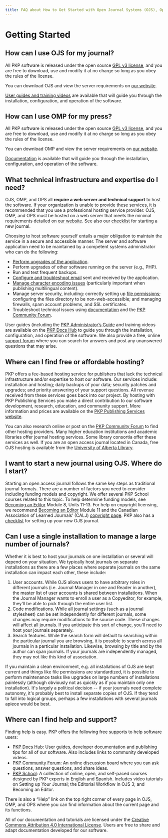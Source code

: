 ```yaml
---
title: FAQ about How to Get Started with Open Journal Systems (OJS), Open Monograph Press (OMP), and Open Preprint Systems (OPS)
---
```


# Getting Started

## How can I use OJS for my journal?

All PKP software is released under the open source [GPL v3 license](http://www.gnu.org/licenses/gpl-3.0.html), and you are free to download, use and modify it at no charge so long as you obey the rules of the license.

You can download OJS and view the server requirements on [our website](https://pkp.sfu.ca/ojs/ojs_download/).

[User guides and training videos](https://docs.pkp.sfu.ca) are available that will guide you through the installation, configuration, and operation of the software.

## How can I use OMP for my press?

All PKP software is released under the open source [GPL v3 license](http://www.gnu.org/licenses/gpl-3.0.html), and you are free to download, use and modify it at no charge so long as you obey the rules of the license.

You can download OMP and view the server requirements on [our website](https://pkp.sfu.ca/omp/omp_download/).

[Documentation](https://docs.pkp.sfu.ca) is available that will guide you through the installation, configuration, and operation of the software.

## What technical infrastructure and expertise do I need?

OJS, OMP, and OPS all **require a web server and technical support** to host the software. If your organization is unable to provide these services, it is recommended that you use a professional hosting service provider.  OJS, OMP, and OPS must be hosted on a web server that meets the minimal requirements detailed on [our website](https://pkp.sfu.ca/ojs/ojs_download/). See also our [checklist](https://docs.pkp.sfu.ca/starting-a-journal/) for starting a new journal.

Choosing to host software yourself entails a major obligation to maintain the service in a secure and accessible manner. The server and software application need to be maintained by a competent systems administrator who can do the following:

* [Perform upgrades of the application](/dev/upgrade-guide/).
* Perform upgrades of other software running on the server (e.g., PHP).
* Run and test frequent backups.
* [Configure and troubleshoot email](https://docs.pkp.sfu.ca/admin-guide/en/email) sent and received by the application.
* [Manage character encoding issues](https://docs.pkp.sfu.ca/admin-guide/en/troubleshooting#character-encoding) (particularly important when publishing multilingual content).
* Manage server security, including: correctly setting up [file permissions](https://docs.pkp.sfu.ca/admin-guide/en/troubleshooting#permissions-file-access-etc); configuring the files directory to be non-web-accessible; and managing firewalls, spam account problems, and SSL certificates.
* Troubleshoot technical issues using [documentation](https://docs.pkp.sfu.ca/index.html) and the [PKP Community Forum](https://forum.pkp.sfu.ca/).

User guides (including the [PKP Administrator’s Guide](https://docs.pkp.sfu.ca/admin-guide/en/) and training videos are available on the [PKP Docs Hub](https://docs.pkp.sfu.ca/) to guide you through the installation, configuration, and operation of the software. We also provide a free, online [support forum](https://forum.pkp.sfu.ca/) where you can search for answers and post any unanswered questions that may arise.

## Where can I find free or affordable hosting?

PKP offers a fee-based hosting service for publishers that lack the technical infrastructure and/or expertise to host our software. Our services include: installation and hosting; daily backups of your data; security patches and upgrades; and priority answering of your support questions. All revenue received from these services goes back into our project. By hosting with PKP Publishing Services you make a direct contribution to our software development, research, education, and community support. More information and prices are available on the [PKP Publishing Services website](https://pkpservices.sfu.ca/).

You can also research online or post on the [PKP Community Forum](https://forum.pkp.sfu.ca/) to find other hosting providers. Many higher education institutions and academic libraries offer journal hosting services. Some library consortia offer these services as well. If you are an open access journal located in Canada, free OJS hosting is available from the [University of Alberta Library](https://www.library.ualberta.ca/publishing/).

## I want to start a new journal using OJS. Where do I start?

Starting an open access journal follows the same key steps as traditional journal formats. There are a number of factors you need to consider including funding models and copyright. We offer several PKP School courses related to this topic. To help determine funding models, see [Becoming an Editor](https://pkpschool.sfu.ca/courses/becoming-an-editor/) Module 8, Units 11-13. For help on copyright licensing, we recommend [Becoming an Editor](https://pkpschool.sfu.ca/courses/becoming-an-editor/) Module 11 and the Canadian Association of Learned Journals’ (CALJ) [copyright page](https://www.calj-acrs.ca/copyright). PKP also has a [checklist](https://docs.pkp.sfu.ca/starting-a-journal/) for setting up your new OJS journal.

## Can I use a single installation to manage a large number of journals?

Whether it is best to host your journals on one installation or several will depend on your situation. We typically host journals on separate installations as there are a few places where separate journals on the same installation can impact each other, these include:

1. User accounts. While OJS allows users to have arbitrary roles in different journals (i.e. Journal Manager in one and Reader in another), the master list of user accounts is shared between installations. When the Journal Manager wants to enroll a user as a Copyeditor, for example, they'll be able to pick through the entire user list.
2. Code modifications. While all journal settings (such as a journal stylesheet) can be set independently for different journals, some changes may require modifications to the source code. These changes will affect all journals. If you anticipate this sort of change, you'll need to host your journals separately.
3. Search features. While the search form will default to searching within the particular journal you are browsing, it is possible to search across all journals in a particular installation. Likewise, browsing by title and by the author can span journals. If your journals are independently managed, they may not like this kind of association.

If you maintain a clean environment, e.g. all installations of OJS are kept current and things like file permissions are standardized, it is possible to perform maintenance tasks like upgrades on large numbers of installations painlessly (although obviously not as quickly as if you maintain only one installation). It's largely a political decision -- if your journals need complete autonomy, it's probably best to install separate copies of OJS. If they tend to fall into logical groups, perhaps a few installations with several journals apiece would be best.

## Where can I find help and support?

Finding help is easy. PKP offers the following free supports to help software users:

* [PKP Docs Hub](https://docs.pkp.sfu.ca/): User guides, developer documentation and publishing tips for all of our software. Also includes links to community developed videos.
* [PKP Community Forum](https://forum.pkp.sfu.ca/): An online discussion board where you can ask questions, answer questions, and share ideas.
* [PKP School](https://pkpschool.sfu.ca/): A collection of online, open, and self-paced courses designed by PKP experts in English and Spanish. Includes video tutorials on Setting up Your Journal; the Editorial Workflow in OJS 3; and Becoming an Editor.

There is also a “Help” link on the top right corner of every page in OJS, OMP, and OPS where you can find information about the current page and its functions.

All of our documentation and tutorials are licensed under the [Creative Commons Attribution 4.0 International License](http://creativecommons.org/licenses/by/4.0/). Users are free to share and adapt documentation developed for our software.
